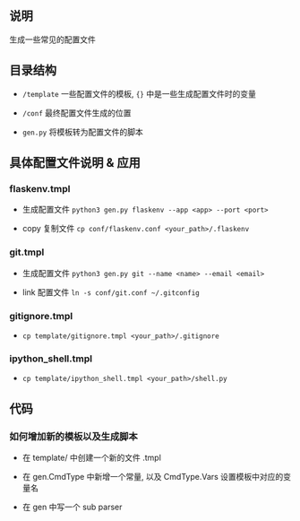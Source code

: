 ## 说明

生成一些常见的配置文件

## 目录结构

- `/template` 一些配置文件的模板, `{}` 中是一些生成配置文件时的变量

- `/conf` 最终配置文件生成的位置

- `gen.py` 将模板转为配置文件的脚本

## 具体配置文件说明 & 应用

### flaskenv.tmpl

  - 生成配置文件 `python3 gen.py flaskenv --app <app> --port <port>`

  - copy 复制文件 `cp conf/flaskenv.conf <your_path>/.flaskenv`

### git.tmpl

  - 生成配置文件 `python3 gen.py git --name <name> --email <email>`

  - link 配置文件 `ln -s conf/git.conf ~/.gitconfig`

### gitignore.tmpl

  - `cp template/gitignore.tmpl <your_path>/.gitignore`

### ipython_shell.tmpl

  - `cp template/ipython_shell.tmpl <your_path>/shell.py`

## 代码

### 如何增加新的模板以及生成脚本

- 在 template/ 中创建一个新的文件 <foo>.tmpl

- 在 gen.CmdType 中新增一个常量, 以及 CmdType.Vars 设置模板中对应的变量名

- 在 gen 中写一个 sub parser
